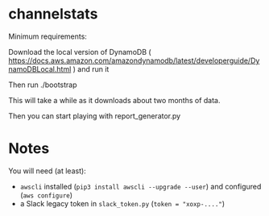 # channelstats

Minimum requirements:

Download the local version of DynamoDB ( https://docs.aws.amazon.com/amazondynamodb/latest/developerguide/DynamoDBLocal.html ) and run it

Then run ./bootstrap

This will take a while as it downloads about two months of data.

Then you can start playing with report_generator.py

# Notes

You will need (at least):
  - `awscli` installed (`pip3 install awscli --upgrade --user`) and configured (`aws configure`)
  - a Slack legacy token in `slack_token.py` (`token = "xoxp-...."`)
